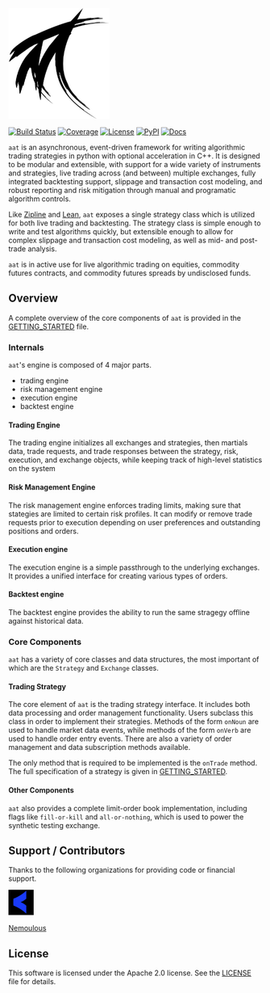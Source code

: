 
<img src="https://raw.githubusercontent.com/AsyncAlgoTrading/aat/main/docs/img/icon.png" width="200px"></img>

[![Build Status](https://github.com/AsyncAlgoTrading/aat/workflows/Build%20Status/badge.svg?branch=main)](https://github.com/AsyncAlgoTrading/aat/actions?query=workflow%3A%22Build+Status%22)
[![Coverage](https://codecov.io/gh/AsyncAlgoTrading/aat/branch/main/graph/badge.svg)](https://codecov.io/gh/AsyncAlgoTrading/aat)
[![License](https://img.shields.io/github/license/timkpaine/aat.svg)](https://pypi.python.org/pypi/aat)
[![PyPI](https://img.shields.io/pypi/v/aat.svg)](https://pypi.python.org/pypi/aat)
[![Docs](https://img.shields.io/readthedocs/aat.svg)](http://aat.readthedocs.io/en/latest/)
 
`aat` is an asynchronous, event-driven framework for writing algorithmic trading strategies in python with optional acceleration in C++. It is designed to be modular and extensible, with support for a wide variety of instruments and strategies, live trading across (and between) multiple exchanges, fully integrated backtesting support, slippage and transaction cost modeling, and robust reporting and risk mitigation through manual and programatic algorithm controls.

Like [Zipline](https://github.com/quantopian/zipline) and [Lean](https://github.com/QuantConnect/Lean), `aat` exposes a single strategy class which is utilized for both live trading and backtesting. The strategy class is simple enough to write and test algorithms quickly, but extensible enough to allow for complex slippage and transaction cost modeling, as well as mid- and post- trade analysis.  

`aat` is in active use for live algorithmic trading on equities, commodity futures contracts, and commodity futures spreads by undisclosed funds.

## Overview
A complete overview of the core components of `aat` is provided in the [GETTING_STARTED](GETTING_STARTED.md) file.

### Internals
`aat`'s engine is composed of 4 major parts. 

- trading engine
- risk management engine
- execution engine
- backtest engine


#### Trading Engine
The trading engine initializes all exchanges and strategies, then martials data, trade requests, and trade responses between the strategy, risk, execution, and exchange objects, while keeping track of high-level statistics on the system

#### Risk Management Engine
The risk management engine enforces trading limits, making sure that stategies are limited to certain risk profiles. It can modify or remove trade requests prior to execution depending on user preferences and outstanding positions and orders.

#### Execution engine
The execution engine is a simple passthrough to the underlying exchanges. It provides a unified interface for creating various types of orders.

#### Backtest engine
The backtest engine provides the ability to run the same stragegy offline against historical data.

### Core Components
`aat` has a variety of core classes and data structures, the most important of which are the `Strategy` and `Exchange` classes.

#### Trading Strategy
The core element of `aat` is the trading strategy interface. It includes both data processing and order management functionality. Users subclass this class in order to implement their strategies. Methods of the form `onNoun` are used to handle market data events, while methods of the form `onVerb` are used to handle order entry events. There are also a variety of order management and data subscription methods available.

The only method that is required to be implemented is the `onTrade` method. The full specification of a strategy is given in [GETTING_STARTED](GETTING_STARTED.md).


#### Other Components
`aat` also provides a complete limit-order book implementation, including flags like `fill-or-kill` and `all-or-nothing`, which is used to power the synthetic testing exchange.


## Support / Contributors
Thanks to the following organizations for providing code or financial support.

<a href="https://nemoulous.com"><img src="https://raw.githubusercontent.com/asyncalgotrading/aat/main/docs/img/nem.png" width="50"></a>

<a href="https://nemoulous.com">Nemoulous</a>

## License
This software is licensed under the Apache 2.0 license. See the [LICENSE](LICENSE) file for details.
